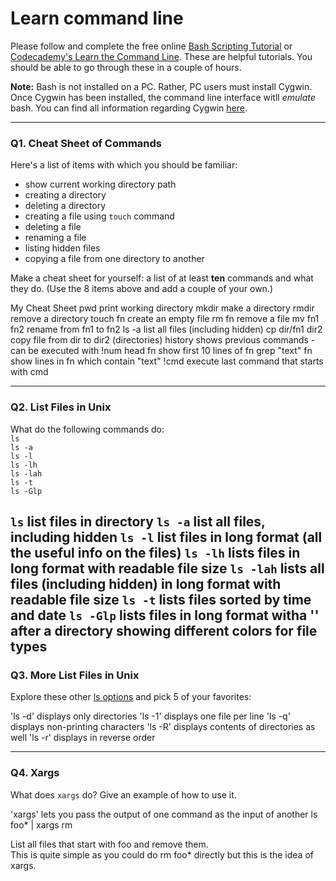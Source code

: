 # Learn command line

Please follow and complete the free online [Bash Scripting Tutorial](https://ryanstutorials.net/bash-scripting-tutorial/) or [Codecademy's Learn the Command Line](https://www.codecademy.com/learn/learn-the-command-line). These are helpful tutorials. You should be able to go through these in a couple of hours.

**Note:** Bash is not installed on a PC. Rather, PC users must install Cygwin. Once Cygwin has been installed, the command line interface witll _emulate_ bash. You can find all information regarding Cygwin [here](https://www.cygwin.com/).

---

### Q1.  Cheat Sheet of Commands  

Here's a list of items with which you should be familiar:  
* show current working directory path
* creating a directory
* deleting a directory
* creating a file using `touch` command
* deleting a file
* renaming a file
* listing hidden files
* copying a file from one directory to another

Make a cheat sheet for yourself: a list of at least **ten** commands and what they do.  (Use the 8 items above and add a couple of your own.)  

> > 
My Cheat Sheet
pwd          print working directory
mkdir        make a directory
rmdir        remove a directory
touch fn     create an empty file
rm fn        remove a file
mv fn1 fn2   rename from fn1 to fn2
ls -a        list all files (including hidden)
cp dir/fn1 dir2   copy file from dir to dir2 (directories)
history      shows previous commands - can be executed with !num
head fn      show first 10 lines of fn
grep "text" fn    show lines in fn which contain "text"
!cmd         execute last command that starts with cmd

---

### Q2.  List Files in Unix   

What do the following commands do:  
`ls`  
`ls -a`  
`ls -l`  
`ls -lh`  
`ls -lah`  
`ls -t`  
`ls -Glp`  

> > 
`ls`         list files in directory 
`ls -a`      list all files, including hidden
`ls -l`      list files in long format (all the useful info on the files)
`ls -lh`     lists files in long format with readable file size
`ls -lah`    lists all files (including hidden) in long format with readable file size
`ls -t`      lists files sorted by time and date
`ls -Glp`    lists files in long format witha '\' after a directory showing different colors for file types
---

### Q3.  More List Files in Unix  

Explore these other [ls options](http://www.techonthenet.com/unix/basic/ls.php) and pick 5 of your favorites:

> >
'ls -d'      displays only directories
'ls -1'      displays one file per line
'ls -q'      displays non-printing characters
'ls -R'      displays contents of directories as well
'ls -r'      displays in reverse order

---

### Q4.  Xargs   

What does `xargs` do? Give an example of how to use it.

> > 
'xargs' lets you pass the output of one command as the input of another
ls foo* | xargs rm

List all files that start with foo and remove them.  
This is quite simple as you could do rm foo* directly but this is the idea of xargs.
